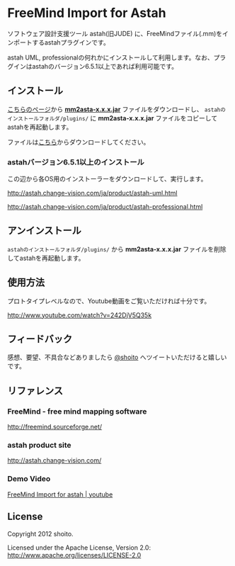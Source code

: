 FreeMind Import for Astah  
============================
ソフトウェア設計支援ツール astah(旧JUDE) に、FreeMindファイル(.mm)をインポートするastahプラグインです。

astah UML, professionalの何れかにインストールして利用します。なお、プラグインはastahのバージョン6.5.1以上であれば利用可能です。

インストール
---
[こちらのページ](https://github.com/shoito/freemind-import-for-astah/tree/master/target)から **[mm2asta-x.x.x.jar](https://github.com/shoito/freemind-import-for-astah/blob/master/target/mm2asta-0.2.3.jar?raw=true)** ファイルをダウンロードし、
`astahのインストールフォルダ/plugins/` に **mm2asta-x.x.x.jar** ファイルをコピーしてastahを再起動します。

ファイルは[こちら](https://github.com/shoito/freemind-import-for-astah/downloads)からダウンロードしてください。

### astahバージョン6.5.1以上のインストール
この辺から各OS用のインストーラーをダウンロードして、実行します。

<http://astah.change-vision.com/ja/product/astah-uml.html>

<http://astah.change-vision.com/ja/product/astah-professional.html>

アンインストール
---
`astahのインストールフォルダ/plugins/` から **mm2asta-x.x.x.jar** ファイルを削除してastahを再起動します。

使用方法
---
プロトタイプレベルなので、Youtube動画をご覧いただければ十分です。

<http://www.youtube.com/watch?v=242DjV5Q35k>

フィードバック
---
感想、要望、不具合などありましたら [@shoito](http://twitter.com/shoito) へツイートいただけると嬉しいです。

リファレンス
---

### FreeMind - free mind mapping software
<http://freemind.sourceforge.net/>

### astah product site
<http://astah.change-vision.com/>

### Demo Video
[FreeMind Import for astah | youtube](http://www.youtube.com/watch?v=242DjV5Q35k)

License
---
Copyright 2012 shoito.

Licensed under the Apache License, Version 2.0: <http://www.apache.org/licenses/LICENSE-2.0>